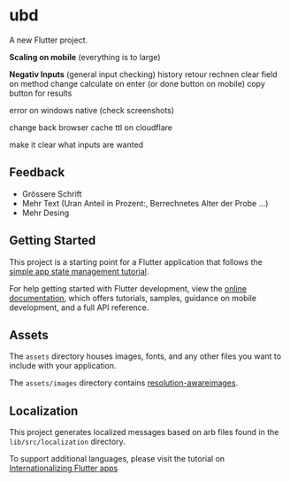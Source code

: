 # ubd

A new Flutter project.

**Scaling on mobile** (everything is to large)

**Negativ Inputs** (general input checking)
history
retour rechnen
clear field on method change
calculate on enter (or done button on mobile)
copy button for results

error on windows native (check screenshots)

change back browser cache ttl on cloudflare

make it clear what inputs are wanted


## Feedback
- Grössere Schrift
- Mehr Text (Uran Anteil in Prozent:, Berrechnetes Alter der Probe ...)
- Mehr Desing

## Getting Started

This project is a starting point for a Flutter application that follows the
[simple app state management tutorial](https://flutter.dev/docs/development/data-and-backend/state-mgmt/simple).

For help getting started with Flutter development, view the
[online documentation](https://flutter.dev/docs), which offers tutorials,
samples, guidance on mobile development, and a full API reference.

## Assets

The `assets` directory houses images, fonts, and any other files you want to
include with your application.

The `assets/images` directory contains [resolution-awareimages](https://flutter.dev/docs/development/ui/assets-and-images#resolution-aware).

## Localization

This project generates localized messages based on arb files found in
the `lib/src/localization` directory.

To support additional languages, please visit the tutorial on
[Internationalizing Flutter
apps](https://flutter.dev/docs/development/accessibility-and-localization/internationalization)
